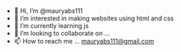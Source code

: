 - 👋 Hi, I’m @mauryabs111
- 👀 I’m interested in making websites using html and css
- 🌱 I’m currently learning js
- 💞️ I’m looking to collaborate on ...
- 📫 How to reach me ... mauryabs111@gmail.com

<!---
mauryabs111/mauryabs111 is a ✨ special ✨ repository because its `README.md` (this file) appears on your GitHub profile.
You can click the Preview link to take a look at your changes.
--->
